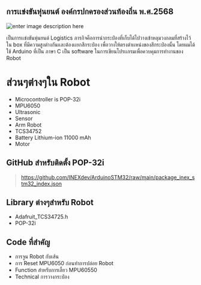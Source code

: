 ## การเเข่งขันหุ่นยนต์ องค์กรปกครองส่วนท้องถิ่น พ.ศ.2568

![enter image description here](https://scontent.fcnx4-2.fna.fbcdn.net/v/t39.30808-6/486292876_1107218224540180_8954776674814383308_n.jpg?_nc_cat=100&ccb=1-7&_nc_sid=833d8c&_nc_ohc=jNXqZY9KX48Q7kNvwE1hSnH&_nc_oc=AdmCxwlfpZLu9rsRuaL2vFccOAquQzPfGBnSoNhit2yI-sS3F9cXkm9P0bJQKGDviQKyZOCEH2-z8KvjBkZpVHVa&_nc_zt=23&_nc_ht=scontent.fcnx4-2.fna&_nc_gid=3sjcI5tnszGeyPmgyeUeFA&oh=00_AfJGzcDTPsBQgtPAW9XAAYMyt81sRpSAvOLwhhnyRFukfQ&oe=6827D01A)

เป็นการเเข่งขันหุ่นยนต์ Logistics ภารกิจคือการนำกระป๋องที่เก็บได้ไปวางเข้าหลุมวงกลมที่สร้างไว้ใน box ที่มีความสูงต่างกันเเละต้องเเยกสีกระป๋อง เพื่อวางให้ตรงตำเเหน่งของสีกระป๋องนั้น
โดยผมได้ใช้ Arduino ที่เป็น ภาษา C  เป็น software ในการเขียนโปรเเกรมเพื่อควบคุมการทำงานของ Robot


# ส่วนๆต่างๆใน Robot

 - Microcontroller  is  POP-32i
 - MPU6050
 - Ultrasonic
 - Sensor 
 - Arm Robot
 - TCS34752
 - Battery Lithium-ion  11000  mAh
 - Motor

## GitHub สำหรับติดตั้ง POP-32i

>https://github.com/INEXdev/ArduinoSTM32/raw/main/package_inex_stm32_index.json



## Library ต่างๆสำหรับ Robot

 - Adafruit_TCS34725.h
 - POP-32i
 
 ## Code ที่สำคัญ
 
 - การจูน  Robot กับเส้น
 - การ Reset  MPU6050 ก่อนทำการปล่อย Robot
 - Function สำหรับการเลี้ยว MPU60550
 - Technical  การวางกระป๋อง
